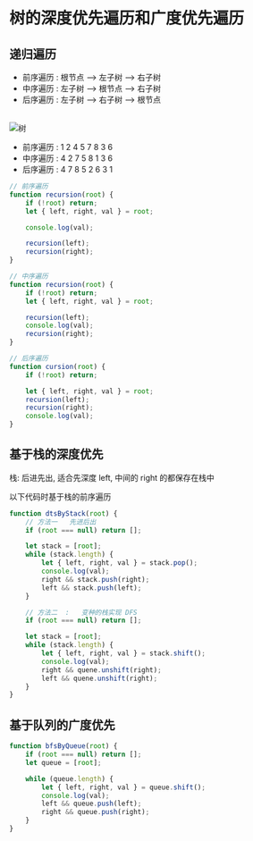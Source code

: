 # 树的深度优先遍历和广度优先遍历

## 递归遍历

- 前序遍历 : 根节点 --> 左子树 --> 右子树
- 中序遍历 : 左子树 --> 根节点 --> 右子树
- 后序遍历 : 左子树 --> 右子树 --> 根节点

​  
![树](https://raw.githubusercontent.com/Tongshisan/Blog/master/img/%E6%A0%91.png)

- 前序遍历 : 1 2 4 5 7 8 3 6
- 中序遍历 : 4 2 7 5 8 1 3 6
- 后序遍历 : 4 7 8 5 2 6 3 1

```js
// 前序遍历
function recursion(root) {
	if (!root) return;
	let { left, right, val } = root;

	console.log(val);

	recursion(left);
	recursion(right);
}

// 中序遍历
function recursion(root) {
	if (!root) return;
	let { left, right, val } = root;

	recursion(left);
	console.log(val);
	recursion(right);
}

// 后序遍历
function cursion(root) {
	if (!root) return;

	let { left, right, val } = root;
	recursion(left);
	recursion(right);
	console.log(val);
}
```

## 基于栈的深度优先

栈: 后进先出, 适合先深度 left, 中间的 right 的都保存在栈中

以下代码时基于栈的前序遍历

```js
function dtsByStack(root) {
	// 方法一   先进后出
	if (root === null) return [];

	let stack = [root];
	while (stack.length) {
		let { left, right, val } = stack.pop();
		console.log(val);
		right && stack.push(right);
		left && stack.push(left);
	}

	// 方法二  :   变种的栈实现 DFS
	if (root === null) return [];

	let stack = [root];
	while (stack.length) {
		let { left, right, val } = stack.shift();
		console.log(val);
		right && quene.unshift(right);
		left && quene.unshift(right);
	}
}
```

## 基于队列的广度优先

```js
function bfsByQueue(root) {
	if (root === null) return [];
	let queue = [root];

	while (queue.length) {
		let { left, right, val } = queue.shift();
		console.log(val);
		left && queue.push(left);
		right && queue.push(right);
	}
}
```

